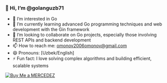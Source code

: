 ### 👋 Hi, I’m @golanguzb71

- 👀 I’m interested in Go
- 🌱 I’m currently learning advanced Go programming techniques and web development with the Gin framework
- 💞️ I’m looking to collaborate on Go projects, especially those involving REST APIs and backend development
- 📫 How to reach me: omonov2006omonov@gmail.com
- 😄 Pronouns: [Uzbek/English]
- ⚡ Fun fact: I love solving complex algorithms and building efficient, scalable systems

[![Buy Me a MERCEDEZ](https://encrypted-tbn0.gstatic.com/images?q=tbn:ANd9GcSrcqPxv14lZajcsc15iaykgYS9b4_d296-YA&s)](https://buymeacoffee.com/omonovabdulaziz)
